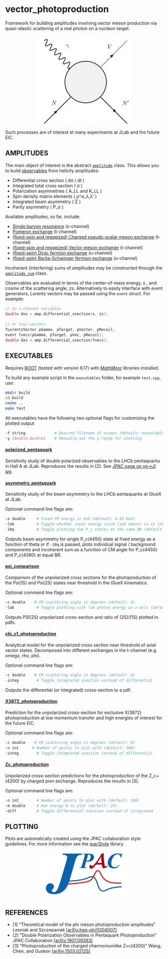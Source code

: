 # vector_photoproduction
Framework for building amplitudes involving vector meson production via quasi-elastic scattering of a real photon on a nucleon target.

<p align="center">
  <img width="300" src="./doc/FeynmanDiagram.png">
</p>

Such processes are of interest at many experiments at JLab and the future EIC.

## AMPLITUDES
The main object of interest is the abstract [`amplitude`](./include/amplitudes/amplitude.hpp) class. This allows you to build [observables](./src/amplitudes/observables.cpp) from helicity amplitudes:

* Differential cross section ( dσ / dt )
* Integrated total cross section ( σ )
* Polarization asymmetries ( A_LL and K_LL )
* Spin density matrix elements ( ρ^α_λ,λ' )
* Integrated beam asymmetry ( Σ )
* Parity asymmetry ( P_σ )

Available amplitudes, so far, include:

* [Single baryon resonance](./include/amplitudes/baryon_resonance.hpp) (s-channel)
* [Pomeron exchange](./include/amplitudes/pomeron_exchange.hpp) (t-channel)
* [(fixed-spin and reggeized) Charged pseudo-scalar meson exchange](./include/amplitudes/vector_exchange.hpp) (t-channel)
* [(fixed-spin and reggeized) Vector meson exchange](./include/amplitudes/vector_exchange.hpp) (t-channel)
* [(fixed-spin) Dirac fermion exchange](./include/amplitudes/dirac_exchange.hpp) (u-channel)
* [(fixed-spin) Rarita-Schwinger fermion exchange](./include/amplitudes/rarita_exchange.hpp) (u-channel)

Incoherent (interfering) sums of amplitudes may be constructed through the [`amplitude_sum`](./include/amplitudes/amplitude_sum.hpp) class.

Observables are evaluated in terms of the center-of-mass energy, _s ,_ and cosine of the scattering angle, _zs_. Alternatively to easily interface with event generators, Lorentz vectors may be passed using the `event` struct. For example:
```c++
// In s-channel variables
double dxs = amp.differential_xsection(s, zs);

// or four-vectors
TLorentzVector pGamma, pTarget, pVector, pRecoil;
event fvecs(pGamma, pTarget, pVec, pRecoil);
double dxs = amp.differential_xsection(fvecs);
```

## EXECUTABLES
Requires [ROOT](https://root.cern.ch/) (tested with version 6.17) with [*MathMore*](https://root.cern.ch/mathmore-library) libraries installed.

To build any example script in the `executables` folder, for example `test.cpp`, use:

```bash
mkdir build
cd build
cmake ..
make test
````

All executables have the following two optional flags for customizing the plotted output
```bash
-f string             # Desired filename of output (default: executable_name.pdf)
-y [double:double]    # Manually set the y-range for plotting
```

#### [polarized_pentaquark](./executables/polarized_pentaquark.cpp)
Sensitivity study of double polarized observables to the LHCb pentaquarks in Hall A at JLab.
Reproduces the results in [2]. See [JPAC page on γp→J/ψp](http://cgl.soic.indiana.edu/jpac/polarizedPenta.php).

#### [asymmetry_pentaquark](./executables/asymmetry_pentaquark.cpp)
Sensitivity study of the beam asymmetry to the LHCb pentaquarks at GlueX at JLab.

Optional command line flags are:
```bash
-e double     # Fixed CM energy in GeV (default: 4.45 GeV)
-lab          # Toggle whether input energy value (see above) is in lab frame (default: false)
-10q          # Toggle plotting two P_c states at the same BR (default: false)
```
Outputs beam asymmetry for single P_c(4450) state at fixed energy as a function of theta or if `-10q` is passed, plots individual signal / background components and incoherent sum as a function of CM angle for P_c(4450) and P_c(4380) at equal BR.

#### [psi_comparison](./executables/psi_comparison.cpp)
Comparison of the unpolarized cross sections for the photoproduction of the Psi(1S) and Psi(2S) states near threshold in the GlueX kinematics.

Optional command line flags are:
```bash
-c double    # CM scattering angle in degrees (default: 0)  
-lab          # Toggle plotting with lab photon energy on x-axis (default: false)
```
Outputs PSI(2S) unpolarized cross-section and ratio of (2S)/(1S) plotted in pdfs.

#### [chi_c1_photoproduction](./executables/chi_c1_photoproduction.cpp)
Analytical model for the unpolarized cross section near threshold of axial vector states. Decomposed into different exchanges in the t-channel (e.g. omega, rho, phi).

Optional command line flags are:
```bash
-c double    # CM scattering angle in degrees (default: 0)
-integ        # Toggle integrated xsection instead of differential
```
Outputs the differential (or integrated) cross-section to a pdf.

#### [X3872_photoproduction](./executables/X3872_photoproduction.cpp)
Prediction for the unpolarized cross-section for exclusive X(3872) photoproduction at low momentum transfer and high energies of interest for the future EIC.

Optional command line flags are:
```bash
-c double    # CM scattering angle in degrees (default: 0)
-n int      # Number of points to plot with (default: 100)
-integ        # Toggle integrated xsection instead of differential
```

#### [Zc_photoproduction](./executables/Zc_photoproduction.cpp)
Unpolarized cross-section predictions for the photoproduction of the Z_c+(4200) by charged pion exchange. Reproduces the results in [3].

Optional command line flags are:
```bash
-n int        # Number of points to plot with (default: 100)
-m double     # max energy W to plot (default: 25)
-diff         # Toggle differential xsection instead of integrated
```

## PLOTTING
Plots are automatically created using the JPAC collaboration style guidelines. For more information see the [jpacStyle](https://github.com/dwinney/jpacStyle) library.

<p align="center">
  <img width="275" src="./doc/JPAClogo.png">
</p>

## REFERENCES
* [1] "Theoretical model of the phi meson photoproduction amplitudes" Lesniak and Szczepaniak [[arXiv:hep-ph/0304007]](https://arxiv.org/abs/hep-ph/0304007)
* [2] "Double Polarization Observables in Pentaquark Photoproduction" JPAC Collaboration [[arXiv:1907.09393]](https://arxiv.org/abs/1907.09393)
* [3] "Photoproduction of the charged charmoniumlike Z+c(4200)" Wang, Chen, and Guskov [[arXiv:1503.02125]](https://arxiv.org/abs/1503.02125)
